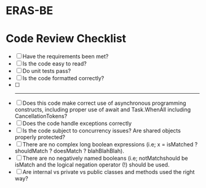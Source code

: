 # ERAS-BE

# **Code Review Checklist**
- [ ] Have the requirements been met?
- [ ] Is the code easy to read?
- [ ] Do unit tests pass?
- [ ] Is the code formatted correctly?
- [ ] ----------------------------------
- [ ] Does this code make correct use of asynchronous programming constructs, including proper use of await and Task.WhenAll including CancellationTokens?
- [ ] Does the code handle exceptions correctly
- [ ] Is the code subject to concurrency issues? Are shared objects properly protected?
- [ ] There are no complex long boolean expressions (i.e; x = isMatched ? shouldMatch ? doesMatch ? blahBlahBlah).
- [ ] There are no negatively named booleans (i.e; notMatchshould be isMatch and the logical negation operator (!) should be used.
- [ ] Are internal vs private vs public classes and methods used the right way?
